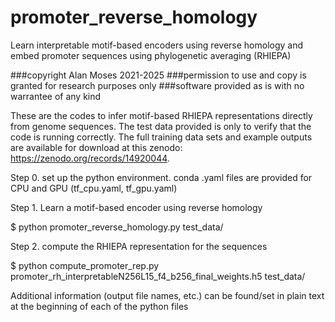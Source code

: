 # promoter_reverse_homology
Learn interpretable motif-based encoders using reverse homology and embed promoter sequences using phylogenetic averaging (RHIEPA)


###copyright Alan Moses 2021-2025
###permission to use and copy is granted for research purposes only
###software provided as is with no warrantee of any kind

These are the codes to infer motif-based RHIEPA representations directly from genome sequences. The test data provided is only to verify that the code is running correctly. The full training data sets and example outputs are available for download at this zenodo: https://zenodo.org/records/14920044.

Step 0. set up the python environment. conda .yaml files are provided for CPU and GPU (tf_cpu.yaml, tf_gpu.yaml)

Step 1. Learn a motif-based encoder using reverse homology

 $ python promoter_reverse_homology.py test_data/

Step 2. compute the RHIEPA representation for the sequences

$ python compute_promoter_rep.py promoter_rh_interpretableN256L15_f4_b256_final_weights.h5 test_data/

Additional information (output file names, etc.) can be found/set in plain text at the beginning of each of the python files

